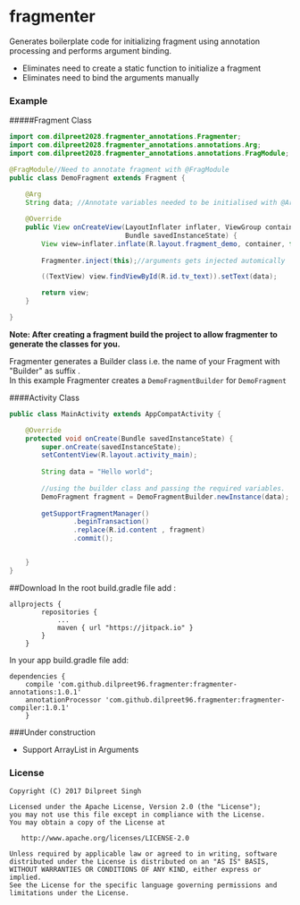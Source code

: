 # fragmenter
Generates boilerplate code for initializing fragment using annotation processing and performs argument binding.
+ Eliminates need to create a static function to initialize a fragment
+ Eliminates need to bind the arguments manually

### Example

#####Fragment Class

```java
import com.dilpreet2028.fragmenter_annotations.Fragmenter;
import com.dilpreet2028.fragmenter_annotations.annotations.Arg;
import com.dilpreet2028.fragmenter_annotations.annotations.FragModule;

@FragModule//Need to annotate fragment with @FragModule
public class DemoFragment extends Fragment {
    
    @Arg
    String data; //Annotate variables needed to be initialised with @Arg

    @Override
    public View onCreateView(LayoutInflater inflater, ViewGroup container,
                             Bundle savedInstanceState) {
        View view=inflater.inflate(R.layout.fragment_demo, container, false);
        
        Fragmenter.inject(this);//arguments gets injected automically

        ((TextView) view.findViewById(R.id.tv_text)).setText(data);

        return view;
    }

}
```
**Note: After creating a fragment build the project to allow fragmenter to generate the classes for you.**

Fragmenter generates a Builder class i.e. the name of your Fragment with "Builder" as suffix .<br>
In this example Fragmenter creates a `DemoFragmentBuilder` for `DemoFragment`

####Activity Class

```java
public class MainActivity extends AppCompatActivity {

    @Override
    protected void onCreate(Bundle savedInstanceState) {
        super.onCreate(savedInstanceState);
        setContentView(R.layout.activity_main);
        
        String data = "Hello world";
         
        //using the builder class and passing the required variables.
        DemoFragment fragment = DemoFragmentBuilder.newInstance(data);
        
        getSupportFragmentManager()
                .beginTransaction()
                .replace(R.id.content , fragment) 
                .commit();


    }
}
```

##Download
In the root build.gradle file add : 
```
allprojects {
        repositories {
            ...
            maven { url "https://jitpack.io" }
        }
    }
```
In your app build.gradle file add:

```
dependencies {
    compile 'com.github.dilpreet96.fragmenter:fragmenter-annotations:1.0.1'
    annotationProcessor 'com.github.dilpreet96.fragmenter:fragmenter-compiler:1.0.1'
    }
```

###Under construction
+ Support ArrayList in Arguments 

### License
```
Copyright (C) 2017 Dilpreet Singh

Licensed under the Apache License, Version 2.0 (the "License");
you may not use this file except in compliance with the License.
You may obtain a copy of the License at

   http://www.apache.org/licenses/LICENSE-2.0

Unless required by applicable law or agreed to in writing, software
distributed under the License is distributed on an "AS IS" BASIS,
WITHOUT WARRANTIES OR CONDITIONS OF ANY KIND, either express or implied.
See the License for the specific language governing permissions and
limitations under the License.
```
